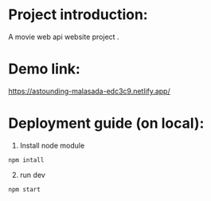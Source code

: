 
# Project introduction:
A movie web api website project .
 
# Demo link:
https://astounding-malasada-edc3c9.netlify.app/
# Deployment guide (on local):
1. Install node module 
```
npm intall
```
2. run dev
```
npm start
